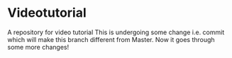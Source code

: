 # Videotutorial
A repository for video tutorial
This is undergoing some change i.e. commit which will make this branch different from Master. Now it goes through some more changes!
